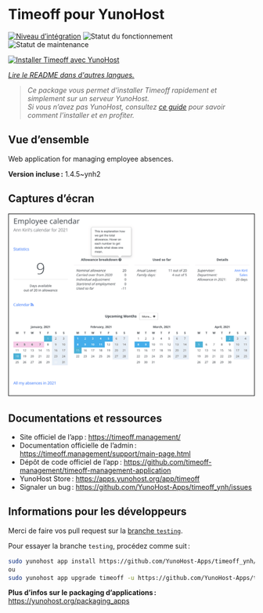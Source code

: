 <!--
Nota bene : ce README est automatiquement généré par <https://github.com/YunoHost/apps/tree/master/tools/readme_generator>
Il NE doit PAS être modifié à la main.
-->

# Timeoff pour YunoHost

[![Niveau d’intégration](https://apps.yunohost.org/badge/integration/timeoff)](https://ci-apps.yunohost.org/ci/apps/timeoff/)
![Statut du fonctionnement](https://apps.yunohost.org/badge/state/timeoff)
![Statut de maintenance](https://apps.yunohost.org/badge/maintained/timeoff)

[![Installer Timeoff avec YunoHost](https://install-app.yunohost.org/install-with-yunohost.svg)](https://install-app.yunohost.org/?app=timeoff)

*[Lire le README dans d'autres langues.](./ALL_README.md)*

> *Ce package vous permet d’installer Timeoff rapidement et simplement sur un serveur YunoHost.*  
> *Si vous n’avez pas YunoHost, consultez [ce guide](https://yunohost.org/install) pour savoir comment l’installer et en profiter.*

## Vue d’ensemble

Web application for managing employee absences.


**Version incluse :** 1.4.5~ynh2

## Captures d’écran

![Capture d’écran de Timeoff](./doc/screenshots/smartmockups_kkjk5hh4-p-2000.png)

## Documentations et ressources

- Site officiel de l’app : <https://timeoff.management/>
- Documentation officielle de l’admin : <https://timeoff.management/support/main-page.html>
- Dépôt de code officiel de l’app : <https://github.com/timeoff-management/timeoff-management-application>
- YunoHost Store : <https://apps.yunohost.org/app/timeoff>
- Signaler un bug : <https://github.com/YunoHost-Apps/timeoff_ynh/issues>

## Informations pour les développeurs

Merci de faire vos pull request sur la [branche `testing`](https://github.com/YunoHost-Apps/timeoff_ynh/tree/testing).

Pour essayer la branche `testing`, procédez comme suit :

```bash
sudo yunohost app install https://github.com/YunoHost-Apps/timeoff_ynh/tree/testing --debug
ou
sudo yunohost app upgrade timeoff -u https://github.com/YunoHost-Apps/timeoff_ynh/tree/testing --debug
```

**Plus d’infos sur le packaging d’applications :** <https://yunohost.org/packaging_apps>
